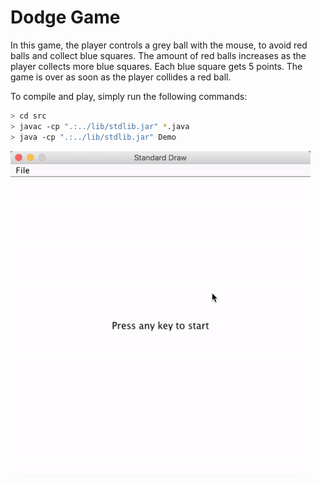 # Dodge Game

In this game, the player controls a grey ball with the mouse, to avoid red balls and collect blue squares. The amount of red balls increases as the player collects more blue squares. Each blue square gets 5 points. The game is over as soon as the player collides a red ball.

To compile and play, simply run the following commands:
```bash
> cd src
> javac -cp ".:../lib/stdlib.jar" *.java
> java -cp ".:../lib/stdlib.jar" Demo
```

<img src="readme.gif" alt="demo" style="zoom:80%;" />

